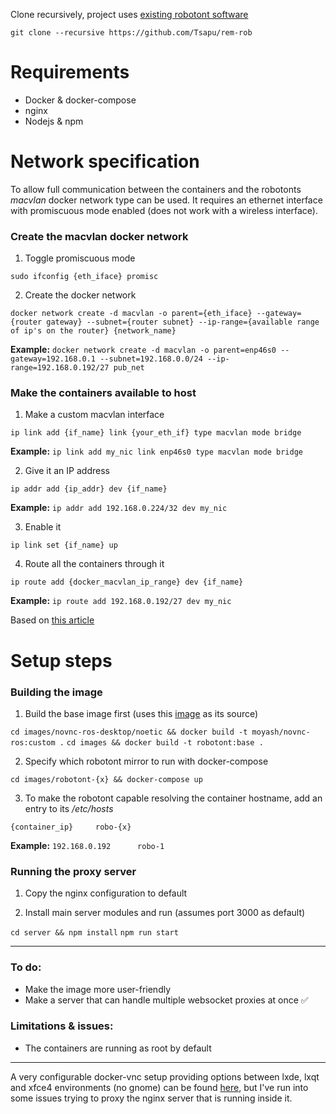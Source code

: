 Clone recursively, project uses [existing robotont software](https://github.com/robotont)

`git clone --recursive https://github.com/Tsapu/rem-rob`

# Requirements

- Docker & docker-compose
- nginx
- Nodejs & npm


# Network specification

To allow full communication between the containers and the robotonts *macvlan* docker network type can be used. It requires an ethernet interface with promiscuous mode enabled (does not work with a wireless interface).


### Create the macvlan docker network
1. Toggle promiscuous mode

`sudo ifconfig {eth_iface} promisc`

2. Create the docker network

`docker network create -d macvlan -o parent={eth_iface} --gateway={router gateway} --subnet={router subnet} --ip-range={available range of ip's on the router} {network_name}`

**Example:**
`docker network create -d macvlan -o parent=enp46s0 --gateway=192.168.0.1 --subnet=192.168.0.0/24 --ip-range=192.168.0.192/27 pub_net`

### Make the containers available to host
1. Make a custom macvlan interface

`ip link add {if_name} link {your_eth_if} type macvlan mode bridge`

**Example:**
`ip link add my_nic link enp46s0 type macvlan mode bridge`

2. Give it an IP address

`ip addr add {ip_addr} dev {if_name}`

**Example:**
`ip addr add 192.168.0.224/32 dev my_nic`

3. Enable it

`ip link set {if_name} up`

4. Route all the containers through it

`ip route add {docker_macvlan_ip_range} dev {if_name}`

**Example:**
`ip route add 192.168.0.192/27 dev my_nic`

Based on [this article](https://blog.oddbit.com/post/2018-03-12-using-docker-macvlan-networks/)


# Setup steps

### Building the image

1. Build the base image first (uses this [image](https://github.com/wwwshwww/novnc-ros-desktop) as its source)

`cd images/novnc-ros-desktop/noetic && docker build -t moyash/novnc-ros:custom .`
`cd images && docker build -t robotont:base .`

2. Specify which robotont mirror to run with docker-compose

`cd images/robotont-{x} && docker-compose up`

3. To make the robotont capable resolving the container hostname, add an entry to its */etc/hosts*

`{container_ip}		robo-{x}`

**Example:**
`192.168.0.192		robo-1`


### Running the proxy server

1. Copy the nginx configuration to default

2. Install main server modules and run (assumes port 3000 as default)

`cd server && npm install`
`npm run start`

---

### To do:

- Make the image more user-friendly
- Make a server that can handle multiple websocket proxies at once ✅

### Limitations & issues:

- The containers are running as root by default

---

A very configurable docker-vnc setup providing options between lxde, lxqt and xfce4 environments (no gnome) can be found [here](https://github.com/fcwu/docker-ubuntu-vnc-desktop), but I've run into some issues trying to proxy the nginx server that is running inside it.


